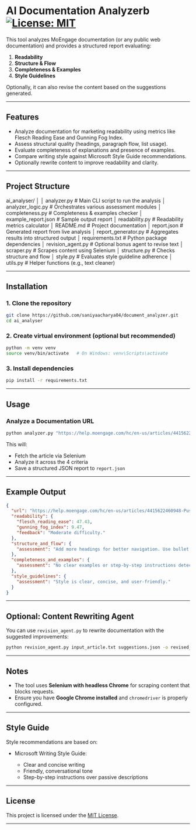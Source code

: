 # AI Documentation Analyzerb [![License: MIT](https://img.shields.io/badge/License-MIT-yellow.svg)](https://github.com/saniyaacharya04/document_analyzer/blob/main/LICENSE)


This tool analyzes MoEngage documentation (or any public web documentation) and provides a structured report evaluating:

1. **Readability**
2. **Structure & Flow**
3. **Completeness & Examples**
4. **Style Guidelines**

Optionally, it can also revise the content based on the suggestions generated.

---

## Features

* Analyze documentation for marketing readability using metrics like Flesch Reading Ease and Gunning Fog Index.
* Assess structural quality (headings, paragraph flow, list usage).
* Evaluate completeness of explanations and presence of examples.
* Compare writing style against Microsoft Style Guide recommendations.
* Optionally rewrite content to improve readability and clarity.

---

## Project Structure

ai_analyser/
│
│   analyzer.py               # Main CLI script to run the analysis
│   analyzer_logic.py         # Orchestrates various assessment modules
│   completeness.py           # Completeness & examples checker
│   example_report.json       # Sample output report
│   readability.py            # Readability metrics calculator
│   README.md                 # Project documentation
│   report.json               # Generated report from live analysis
│   report_generator.py       # Aggregates results into structured output
│   requirements.txt          # Python package dependencies
│   revision_agent.py         # Optional bonus agent to revise text
│   scraper.py                # Scrapes content using Selenium
│   structure.py              # Checks structure and flow
│   style.py                  # Evaluates style guideline adherence
│   utils.py                  # Helper functions (e.g., text cleaner)

---

## Installation

### 1. Clone the repository

```bash
git clone https://github.com/saniyaacharya04/document_analyzer.git
cd ai_analyser
```

### 2. Create virtual environment (optional but recommended)

```bash
python -m venv venv
source venv/bin/activate   # On Windows: venv\Scripts\activate
```

### 3. Install dependencies

```bash
pip install -r requirements.txt
```

---

## Usage

### Analyze a Documentation URL

```bash
python analyzer.py "https://help.moengage.com/hc/en-us/articles/4415622460948-Push-Templates" -o report.json
```

This will:

* Fetch the article via Selenium
* Analyze it across the 4 criteria
* Save a structured JSON report to `report.json`

---

## Example Output

```json
{
  "url": "https://help.moengage.com/hc/en-us/articles/4415622460948-Push-Templates",
  "readability": {
    "flesch_reading_ease": 47.43,
    "gunning_fog_index": 9.47,
    "feedback": "Moderate difficulty."
  },
  "structure_and_flow": {
    "assessment": "Add more headings for better navigation. Use bullet or numbered lists to improve readability."
  },
  "completeness_and_examples": {
    "assessment": "No clear examples or step-by-step instructions detected. Consider adding some."
  },
  "style_guidelines": {
    "assessment": "Style is clear, concise, and user-friendly."
  }
}
```

---

## Optional: Content Rewriting Agent

You can use `revision_agent.py` to rewrite documentation with the suggested improvements:

```bash
python revision_agent.py input_article.txt suggestions.json -o revised_output.md
```

---

## Notes

* The tool uses **Selenium with headless Chrome** for scraping content that blocks requests.
* Ensure you have **Google Chrome installed** and `chromedriver` is properly configured.

---

## Style Guide

Style recommendations are based on:

* Microsoft Writing Style Guide:

  * Clear and concise writing
  * Friendly, conversational tone
  * Step-by-step instructions over passive descriptions

---

## License

This project is licensed under the [MIT License](LICENSE).

---
